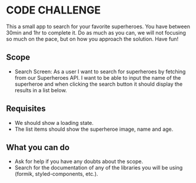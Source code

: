 # CODE CHALLENGE

This a small app to search for your favorite superheroes. You have between 30min and 1hr to complete it. Do as much as you can, we will not focusing so much on the pace, but on how you approach the solution. Have fun!

## Scope

- Search Screen: As a user I want to search for superheroes by fetching from our Superheroes API. I want to be able to input the name of the superheroe and when clicking the search button it should display the results in a list below.

## Requisites

- We should show a loading state.
- The list items should show the superheroe image, name and age.

## What you can do

- Ask for help if you have any doubts about the scope.
- Search for the documentation of any of the libraries you will be using (formik, styled-components, etc.).
